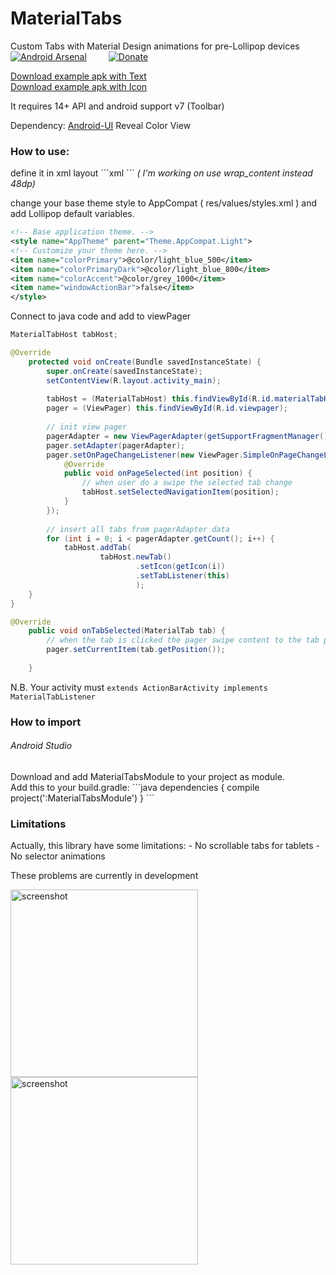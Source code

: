 MaterialTabs
============

Custom Tabs with Material Design animations for pre-Lollipop devices<br>
[![Android Arsenal](https://img.shields.io/badge/Android%20Arsenal-MaterialTabs-brightgreen.svg?style=flat)](https://android-arsenal.com/details/1/1105)&ensp;&ensp;&ensp;&ensp;&ensp;[![Donate](https://www.paypalobjects.com/en_GB/i/btn/btn_donate_LG.gif)](https://www.paypal.com/cgi-bin/webscr?cmd=_s-xclick&hosted_button_id=TLLU42DEL36RY)


[Download example apk with Text](https://raw.github.com/neokree/MaterialTabs/master/materialtabs-Text.apk)<br>
[Download example apk with Icon](https://raw.github.com/neokree/MaterialTabs/master/materialtabs-Icons.apk)

It requires 14+ API and android support v7 (Toolbar)

Dependency: [Android-UI](https://github.com/markushi/android-ui) Reveal Color View

<h3>How to use:</h3>
define it in xml layout
```xml
<!-- for Text Tabs -->
<it.neokree.materialtabs.MaterialTabHost
        android:id="@+id/materialTabHost"
        android:layout_width="match_parent"
        android:layout_height="48dp" >
<!-- for icon tabs --> 
<it.neokree.materialtabs.MaterialTabHost
        android:id="@+id/materialTabHost"
        android:layout_width="match_parent"
        android:layout_height="48dp"
        app:hasIcons="true" >
```
<em>( I'm working on use wrap_content instead 48dp)</em>

change your base theme style to AppCompat ( res/values/styles.xml ) and add Lollipop default variables.
```xml
<!-- Base application theme. -->
<style name="AppTheme" parent="Theme.AppCompat.Light">
<!-- Customize your theme here. -->
<item name="colorPrimary">@color/light_blue_500</item>
<item name="colorPrimaryDark">@color/light_blue_800</item>
<item name="colorAccent">@color/grey_1000</item>
<item name="windowActionBar">false</item>
</style>
```

Connect to java code and add to viewPager
```java
MaterialTabHost tabHost;

@Override
	protected void onCreate(Bundle savedInstanceState) {
		super.onCreate(savedInstanceState);
		setContentView(R.layout.activity_main);
		
		tabHost = (MaterialTabHost) this.findViewById(R.id.materialTabHost);
		pager = (ViewPager) this.findViewById(R.id.viewpager);
		
		// init view pager
		pagerAdapter = new ViewPagerAdapter(getSupportFragmentManager());
		pager.setAdapter(pagerAdapter);
		pager.setOnPageChangeListener(new ViewPager.SimpleOnPageChangeListener() {
            @Override
            public void onPageSelected(int position) {
            	// when user do a swipe the selected tab change
                tabHost.setSelectedNavigationItem(position);
            }
        });
		
		// insert all tabs from pagerAdapter data
		for (int i = 0; i < pagerAdapter.getCount(); i++) {
            tabHost.addTab(
                    tabHost.newTab() 
                            .setIcon(getIcon(i))
                            .setTabListener(this)
                            );
    }
}

@Override
	public void onTabSelected(MaterialTab tab) {
		// when the tab is clicked the pager swipe content to the tab position
		pager.setCurrentItem(tab.getPosition());
		
	}
```

N.B. Your activity must <code>extends ActionBarActivity implements MaterialTabListener</code>


<h3>How to import</h3>
<h6>Android Studio</h6>
Download and add MaterialTabsModule to your project as module.<br>
Add this to your build.gradle:
```java 
dependencies {
    compile project(':MaterialTabsModule')
}
```

<h3>Limitations</h3>
Actually, this library have some limitations: 
- No scrollable tabs for tablets
- No selector animations

These problems are currently in development

<img src="https://raw.github.com/neokree/MaterialTabs/master/screen.png" alt="screenshot" width="300px" height="auto" />
<img src="https://raw.github.com/neokree/MaterialTabs/master/screen-icon.png" alt="screenshot" width="300px" height="auto" />
